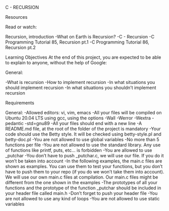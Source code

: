  C - RECURSION

Resources

Read or watch:

Recursion, introduction
-What on Earth is Recursion?
-C - Recursion
-C Programming Tutorial 85, Recursion pt.1
-C Programming Tutorial 86, Recursion pt.2

Learning Objectives
At the end of this project, you are expected to be able to explain to anyone, without the help of Google:

General:

-What is recursion
-How to implement recursion
-In what situations you should implement recursion
-In what situations you shouldn’t implement recursion

Requirements

General:
-Allowed editors: vi, vim, emacs
-All your files will be compiled on Ubuntu 20.04 LTS using gcc, using the options -Wall -Werror -Wextra -pedantic -std=gnu89
-All your files should end with a new line
-A README.md file, at the root of the folder of the project is mandatory
-Your code should use the Betty style. It will be checked using betty-style.pl and betty-doc.pl
-You are not allowed to use global variables
-No more than 5 functions per file
-You are not allowed to use the standard library. Any use of functions like printf, puts, etc… is forbidden
-You are allowed to use _putchar
-You don’t have to push _putchar.c, we will use our file. If you do it won’t be taken into account
-In the following examples, the main.c files are shown as examples. You can use them to test your functions, but you don’t have to push them to your repo (if you do we won’t take them into account). We will use our own main.c files at compilation. Our main.c files might be different from the one shown in the examples
-The prototypes of all your functions and the prototype of the function _putchar should be included in your header file called main.h
-Don’t forget to push your header file
-You are not allowed to use any kind of loops
-You are not allowed to use static variables
